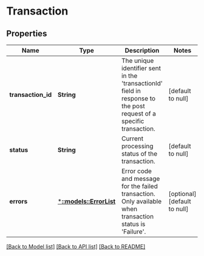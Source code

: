 # Transaction

## Properties
Name | Type | Description | Notes
------------ | ------------- | ------------- | -------------
**transaction_id** | **String** | The unique identifier sent in the &#39;transactionId&#39; field in response to the post request of a specific transaction. | [default to null]
**status** | **String** | Current processing status of the transaction. | [default to null]
**errors** | [***::models::ErrorList**](ErrorList.md) | Error code and message for the failed transaction. Only available when transaction status is &#39;Failure&#39;. | [optional] [default to null]

[[Back to Model list]](../README.md#documentation-for-models) [[Back to API list]](../README.md#documentation-for-api-endpoints) [[Back to README]](../README.md)



